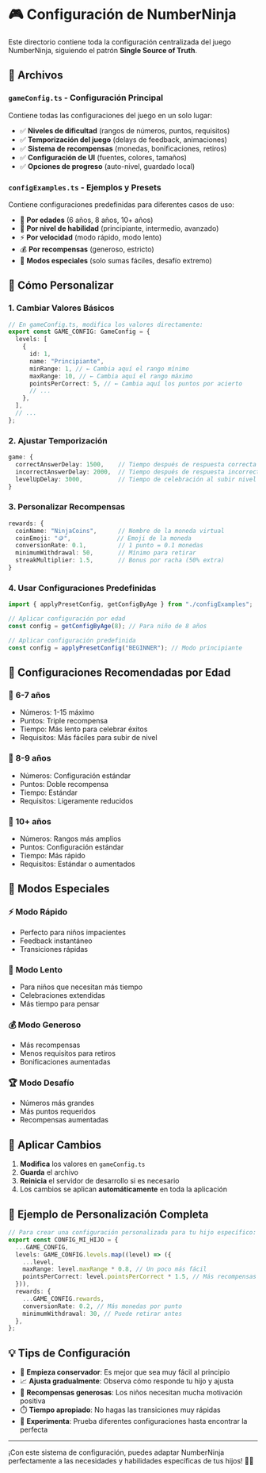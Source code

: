 # 🎮 Configuración de NumberNinja

Este directorio contiene toda la configuración centralizada del juego NumberNinja, siguiendo el patrón **Single Source of Truth**.

## 📁 Archivos

### `gameConfig.ts` - Configuración Principal

Contiene todas las configuraciones del juego en un solo lugar:

- ✅ **Niveles de dificultad** (rangos de números, puntos, requisitos)
- ✅ **Temporización del juego** (delays de feedback, animaciones)
- ✅ **Sistema de recompensas** (monedas, bonificaciones, retiros)
- ✅ **Configuración de UI** (fuentes, colores, tamaños)
- ✅ **Opciones de progreso** (auto-nivel, guardado local)

### `configExamples.ts` - Ejemplos y Presets

Contiene configuraciones predefinidas para diferentes casos de uso:

- 🧒 **Por edades** (6 años, 8 años, 10+ años)
- 🎯 **Por nivel de habilidad** (principiante, intermedio, avanzado)
- ⚡ **Por velocidad** (modo rápido, modo lento)
- 💰 **Por recompensas** (generoso, estricto)
- 🎲 **Modos especiales** (solo sumas fáciles, desafío extremo)

## 🔧 Cómo Personalizar

### 1. Cambiar Valores Básicos

```typescript
// En gameConfig.ts, modifica los valores directamente:
export const GAME_CONFIG: GameConfig = {
  levels: [
    {
      id: 1,
      name: "Principiante",
      minRange: 1, // ← Cambia aquí el rango mínimo
      maxRange: 10, // ← Cambia aquí el rango máximo
      pointsPerCorrect: 5, // ← Cambia aquí los puntos por acierto
      // ...
    },
  ],
  // ...
};
```

### 2. Ajustar Temporización

```typescript
game: {
  correctAnswerDelay: 1500,    // Tiempo después de respuesta correcta (ms)
  incorrectAnswerDelay: 2000,  // Tiempo después de respuesta incorrecta (ms)
  levelUpDelay: 3000,          // Tiempo de celebración al subir nivel (ms)
}
```

### 3. Personalizar Recompensas

```typescript
rewards: {
  coinName: "NinjaCoins",      // Nombre de la moneda virtual
  coinEmoji: "🪙",             // Emoji de la moneda
  conversionRate: 0.1,         // 1 punto = 0.1 monedas
  minimumWithdrawal: 50,       // Mínimo para retirar
  streakMultiplier: 1.5,       // Bonus por racha (50% extra)
}
```

### 4. Usar Configuraciones Predefinidas

```typescript
import { applyPresetConfig, getConfigByAge } from "./configExamples";

// Aplicar configuración por edad
const config = getConfigByAge(8); // Para niño de 8 años

// Aplicar configuración predefinida
const config = applyPresetConfig("BEGINNER"); // Modo principiante
```

## 🎯 Configuraciones Recomendadas por Edad

### 👶 **6-7 años**

- Números: 1-15 máximo
- Puntos: Triple recompensa
- Tiempo: Más lento para celebrar éxitos
- Requisitos: Más fáciles para subir de nivel

### 🧒 **8-9 años**

- Números: Configuración estándar
- Puntos: Doble recompensa
- Tiempo: Estándar
- Requisitos: Ligeramente reducidos

### 👦 **10+ años**

- Números: Rangos más amplios
- Puntos: Configuración estándar
- Tiempo: Más rápido
- Requisitos: Estándar o aumentados

## 🚀 Modos Especiales

### ⚡ **Modo Rápido**

- Perfecto para niños impacientes
- Feedback instantáneo
- Transiciones rápidas

### 🐌 **Modo Lento**

- Para niños que necesitan más tiempo
- Celebraciones extendidas
- Más tiempo para pensar

### 💰 **Modo Generoso**

- Más recompensas
- Menos requisitos para retiros
- Bonificaciones aumentadas

### 🏆 **Modo Desafío**

- Números más grandes
- Más puntos requeridos
- Recompensas aumentadas

## 🔄 Aplicar Cambios

1. **Modifica** los valores en `gameConfig.ts`
2. **Guarda** el archivo
3. **Reinicia** el servidor de desarrollo si es necesario
4. Los cambios se aplican **automáticamente** en toda la aplicación

## 📝 Ejemplo de Personalización Completa

```typescript
// Para crear una configuración personalizada para tu hijo específico:
export const CONFIG_MI_HIJO = {
  ...GAME_CONFIG,
  levels: GAME_CONFIG.levels.map((level) => ({
    ...level,
    maxRange: level.maxRange * 0.8, // Un poco más fácil
    pointsPerCorrect: level.pointsPerCorrect * 1.5, // Más recompensas
  })),
  rewards: {
    ...GAME_CONFIG.rewards,
    conversionRate: 0.2, // Más monedas por punto
    minimumWithdrawal: 30, // Puede retirar antes
  },
};
```

## 💡 Tips de Configuración

- 🎯 **Empieza conservador**: Es mejor que sea muy fácil al principio
- 📈 **Ajusta gradualmente**: Observa cómo responde tu hijo y ajusta
- 🎉 **Recompensas generosas**: Los niños necesitan mucha motivación positiva
- ⏱️ **Tiempo apropiado**: No hagas las transiciones muy rápidas
- 🔄 **Experimenta**: Prueba diferentes configuraciones hasta encontrar la perfecta

---

¡Con este sistema de configuración, puedes adaptar NumberNinja perfectamente a las necesidades y habilidades específicas de tus hijos! 🥷✨
